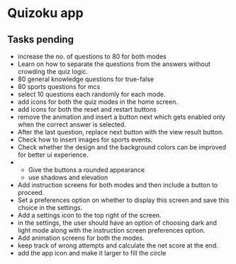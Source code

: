 # Quizoku app

## Tasks pending

- increase the no. of questions to 80 for both modes
- Learn on how to separate the questions from the answers without crowding the quiz logic.
- 80 general knowledge questions for true-false
- 80 sports questions for mcs  
- select 10 questions each randomly for each mode.
- add icons for both the quiz modes in the home screen.
- add icons for both the reset and restart buttons
- remove the animation and insert a button next which gets enabled only when the correct answer is selected.
- After the last question, replace next button with the view result button.
- Check how to insert images for sports events.
- Check whether the design and the background colors can be improved for better ui experience.
- - Give the buttons a rounded appearance
  - use shadows and elevation
- Add instruction screens for both modes and then include a button to proceed.
- Set a preferences option on whether to display this screen and save this choice in the settings.
- Add a settings icon to the top right of the screen.
- in the settings, the user should have an option of choosing dark and light mode along with the instruction screen preferences option.
- Add animation screens for both the modes.
- keep track of wrong attempts and calculate the net score at the end.
- add the app icon and make it larger to fill the circle